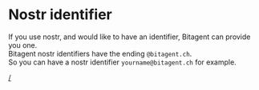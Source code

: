# Nostr identifier
If you use nostr, and would like to have an identifier, Bitagent can provide you one.  
Bitagent nostr identifiers have the ending `@bitagent.ch`.  
So you can have a nostr identifier `yourname@bitagent.ch` for example.

[/](./../readme.md)
